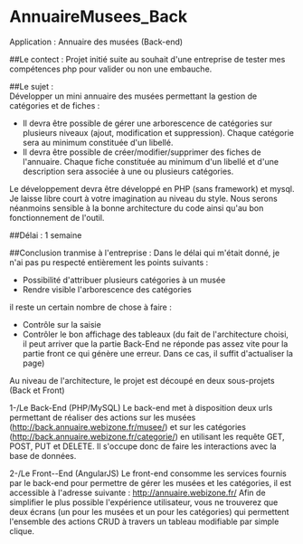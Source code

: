 # AnnuaireMusees_Back
Application : Annuaire des musées (Back-end)

##Le contect :
Projet initié suite au souhait d'une entreprise de tester mes compétences php pour valider ou non une embauche.

##Le sujet :  
Développer un mini annuaire des musées permettant la gestion de catégories et de fiches :  
- Il devra être possible de gérer une arborescence de catégories sur plusieurs niveaux (ajout, modification et suppression). Chaque catégorie sera au minimum constituée d'un libellé.  
- Il devra être possible de créer/modifier/supprimer des fiches de l'annuaire. Chaque fiche constituée au minimum d'un libellé et d'une description sera associée à une ou plusieurs catégories.  

Le développement devra être développé en PHP (sans framework) et mysql. Je laisse libre court à votre imagination au niveau du style. Nous serons néanmoins sensible à la bonne architecture du code ainsi qu'au bon fonctionnement de l'outil.
  
##Délai :
1 semaine

##Conclusion tranmise à l'entreprise :
Dans le délai qui m'était donné, je n'ai pas pu respecté entièrement les points suivants :
 - Possibilité d'attribuer plusieurs catégories à un musée
 - Rendre visible l'arborescence des catégories

il reste un certain nombre de chose à faire :
 - Contrôle sur la saisie
 - Contrôler le bon affichage des tableaux (du fait de l'architecture choisi, il peut arriver que la partie Back-End ne réponde pas assez vite pour la partie front ce qui génère une erreur. Dans ce cas, il suffit d'actualiser la page)

Au niveau de l'architecture, le projet est découpé en deux sous-projets (Back et Front)

1-/Le Back-End (PHP/MySQL)
Le back-end met à disposition deux urls permettant de réaliser des actions sur les musées (http://back.annuaire.webizone.fr/musee/) et sur les catégories (http://back.annuaire.webizone.fr/categorie/) en utilisant les requête GET, POST, PUT et DELETE. 
Il s'occupe donc de faire les interactions avec la base de données.

2-/Le Front--End (AngularJS)
Le front-end consomme les services fournis par le back-end pour permettre de gérer les musées et les catégories, il est accessible à l'adresse suivante : http://annuaire.webizone.fr/ 
Afin de simplifier le plus possible l'expérience utilisateur, vous ne trouverez que deux écrans (un pour les musées et un pour les catégories) qui permettent l'ensemble des actions CRUD à travers un tableau modifiable par simple clique.